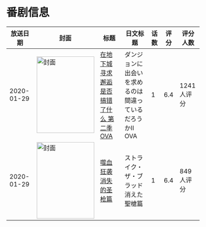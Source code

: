 # 番剧信息

|放送日期|封面|标题|日文标题|话数|评分|评分人数|
|---|---|---|---|---|---|---|
|2020-01-29|<img src="https://lain.bgm.tv/pic/cover/c/30/3d/291413_Q6Cw0.jpg" alt="封面" style="width:150px;height:200px;object-fit:cover;">|[在地下城寻求邂逅是否搞错了什么 第二季 OVA](https://bangumi.tv/subject/291413)|ダンジョンに出会いを求めるのは間違っているだろうかⅡ OVA|1|6.4|1241人评分|
|2020-01-29|<img src="https://lain.bgm.tv/pic/cover/c/bc/18/292216_ua291.jpg" alt="封面" style="width:150px;height:200px;object-fit:cover;">|[噬血狂袭 消失的圣枪篇](https://bangumi.tv/subject/292216)|ストライク・ザ・ブラッド 消えた聖槍篇|1|6.4|849人评分|
